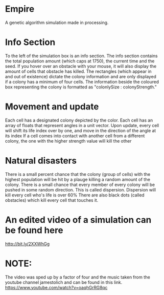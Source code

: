 # Empire
A genetic algorithm simulation made in processing.


# Info Section
To the left of the simulation box is an info section. The info section contains the total population amount (which caps at 1750), the current time and the seed. If you hover over an obstacle with your mouse, it will also display the amount of cells that obstacle has killed. The rectangles (which appear in and out of existence) dictate the colony information and are only displayed if a colony has a minimum of four cells. The information beside the coloured box representing the colony is formatted as "colonlySize : colonyStrength."

# Movement and update
Each cell has a designated colony depicted by the color.
Each cell has an array of floats that represent angles in a unit vector.
Upon update, every cell will shift its life index over by one, and move in the direction of the angle at its index
If a cell comes into contact with another cell from a different colony, the one with the higher strength value will kill the other


# Natural disasters
There is a small percent chance that the colony (group of cells) with the highest population will be hit by a plauge killing a random amount of the colony.
There is a small chance that every member of every colony will be pushed in some random direction. This is called dispersion. Dispersion will kill every cell who's life is over 60%
There are also black dots (called obstacles) which kill every cell that touches it.

# An edited video of a simulation can be found here
http://bit.ly/2XXWhGg

# NOTE: 
The video was sped up by a factor of four and the music taken from the youtube channel jamestolich and can be found in this link. https://www.youtube.com/watch?v=oaqhGrRG8qc
